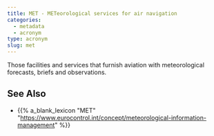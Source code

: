 ```yaml
---
title: MET - METeorological services for air navigation
categories:
  - metadata
  - acronym
type: acronym
slug: met
---
```


Those facilities and services that furnish aviation with meteorological
forecasts, briefs and observations.

## See Also

* {{% a_blank_lexicon "MET" "https://www.eurocontrol.int/concept/meteorological-information-management" %}}
